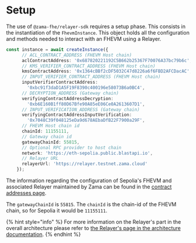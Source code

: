 # Setup

The use of `@zama-fhe/relayer-sdk` requires a setup phase.
This consists in the instantiation of the `FhevmInstance`.
This object holds all the configuration and methods needed to interact with an FHEVM using a Relayer.

```ts
const instance = await createInstance({
      // ACL_CONTRACT_ADDRESS (FHEVM Host chain)
      aclContractAddress: '0x687820221192C5B662b25367F70076A37bc79b6c',
      // KMS_VERIFIER_CONTRACT_ADDRESS (FHEVM Host chain)
      kmsContractAddress: '0x1364cBBf2cDF5032C47d8226a6f6FBD2AFCDacAC',
      // INPUT_VERIFIER_CONTRACT_ADDRESS (FHEVM Host chain)
      inputVerifierContractAddress:
        '0xbc91f3daD1A5F19F8390c400196e58073B6a0BC4',
      // DECRYPTION_ADDRESS (Gateway chain)
      verifyingContractAddressDecryption:
        '0xb6E160B1ff80D67Bfe90A85eE06Ce0A2613607D1',
      // INPUT_VERIFICATION_ADDRESS (Gateway chain)
      verifyingContractAddressInputVerification:
        '0x7048C39f048125eDa9d678AEbaDfB22F7900a29F',
      // FHEVM Host chain id
      chainId: 11155111,
      // Gateway chain id
      gatewayChainId: 55815,
      // Optional RPC provider to host chain
      network: 'https://eth-sepolia.public.blastapi.io',
      // Relayer URL
      relayerUrl: 'https://relayer.testnet.zama.cloud'
    });

```

The information regarding the configuration of Sepolia's FHEVM and associated Relayer maintained by Zama can be found in the [contract addresses page](../solidity-guides/contract_addresses.md).

The `gatewayChainId` is `55815`.
The `chainId` is the chain-id of the FHEVM chain, so for Sepolia it would be `11155111`.


{% hint style="info" %}
For more information on the Relayer's part in the overall architecture please refer to [the Relayer's page in the architecture documentation](../protocol/architecture/relayer_oracle.md).
{% endhint %}
